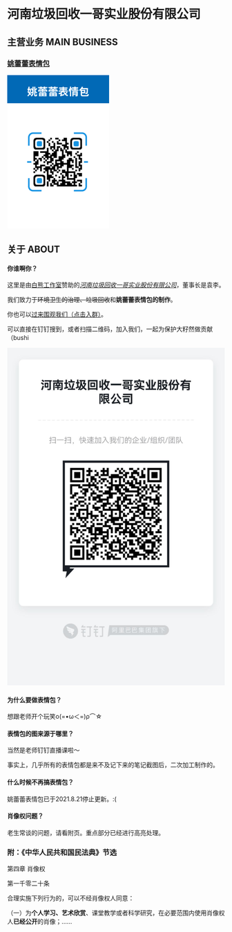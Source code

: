 # 河南垃圾回收一哥实业股份有限公司

## 主营业务 MAIN BUSINESS

### [姚蕾蕾表情包](https://www.aliyundrive.com/s/QqDM6TJwfW8)

![姚蕾蕾表情包](姚蕾蕾表情包.png)

## 关于 ABOUT

#### 你谁啊你？

这里是由[白熊工作室](https://www.HK256.top)赞助的[*河南垃圾回收一哥实业股份有限公司*](https://lajihuishou.HK256.top)，董事长是袁李。

我们致力于~~环境卫生的治理、垃圾回收~~和**姚蕾蕾表情包的制作**。

你也可以[过来围观我们（点击入群）](https://qr.dingtalk.com/action/joingroup?code=v1,k1,EqtMqmewFjXzDqNX+SmE/yRxNr4u7ZLpFexJZonq5lU=&_dt_no_comment=1&origin=11)。

可以直接在钉钉搜到，或者扫描二维码，加入我们，一起为保护大籽然做贡献（bushi

![入群二维码](入群二维码.jpeg)

#### 为什么要做表情包？

想跟老师开个玩笑ο(=•ω＜=)ρ⌒☆

#### 表情包的图来源于哪里？

当然是老师钉钉直播课啦～

事实上，几乎所有的表情包都是来不及记下来的笔记截图后，二次加工制作的。

#### 什么时候不再搞表情包？

姚蕾蕾表情包已于2021.8.21停止更新。:(

#### 肖像权问题？

老生常谈的问题，请看附页。重点部分已经进行高亮处理。




### 附：《中华人民共和国民法典》节选

第四章   肖像权

第一千零二十条

合理实施下列行为的，可以不经肖像权人同意：

（一）为**个人学习、艺术欣赏**、课堂教学或者科学研究，在必要范围内使用肖像权人**已经公开**的肖像；……
